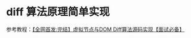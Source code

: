 # diff 算法原理简单实现

参考教程：[【全网首发:完结】虚拟节点与DOM Diff算法源码实现【面试必备】](https://www.bilibili.com/video/BV1zk4y1y7sD?p=1)